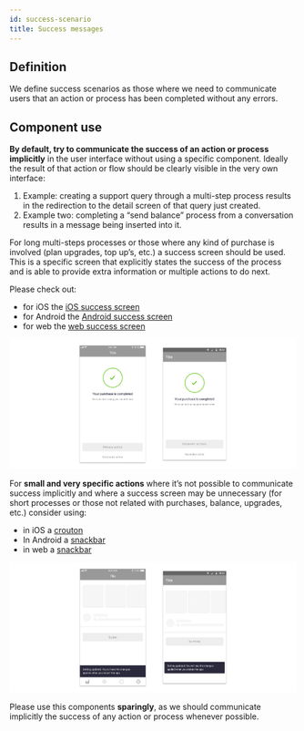 ```yaml
---
id: success-scenario
title: Success messages
---
```


## Definition

We define success scenarios as those where we need to communicate users that an action or process has been completed without any errors.

## Component use

**By default, try to communicate the success of an action or process implicitly** in the user interface without using a specific component. Ideally the result of that action or flow should be clearly visible in the very own interface:

1. Example: creating a support query through a multi-step process results in the redirection to the detail screen of that query just created. 
2. Example two: completing a “send balance” process from a conversation results in a message being inserted into it.

For long multi-steps processes or those where any kind of purchase is involved \(plan upgrades, top up’s, etc.\) a success screen should be used. This is a specific screen that explicitly states the success of the process and is able to provide extra information or multiple actions to do next.

Please check out:

* for iOS the [iOS success screen](../ios/success-screen.md)
* for Android the [Android success screen](../android/success-screen.md)
* for web the [web success screen](../web/success-screen.md)

![](../../../img/success-screen.jpg)

For **small and very specific actions** where it’s not possible to communicate success implicitly and where a success screen may be unnecessary \(for short processes or those not related with purchases, balance, upgrades, etc.\) consider using:

* in iOS a [crouton](../ios/crouton.md)
* In Android a [snackbar](../android/snackbar.md)
* in web a [snackbar](../web/snackbar.md)

![](../../../img/success-crouton.jpg)

Please use this components **sparingly**, as we should communicate implicitly the success of any action or process whenever possible.



